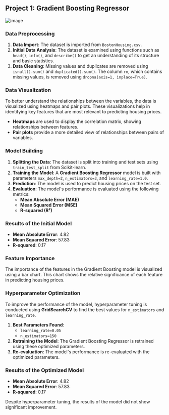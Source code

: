 ## Project 1: Gradient Boosting Regressor
![image]([https://github.com/user-attachments/assets/e9745e5d-36e3-413d-bdb1-1e23ddb3bbc1](https://www.google.com/url?sa=i&url=https%3A%2F%2Fanupkrsingh.medium.com%2Fgradient-boosting-regression-example-in-python-abcd36126614&psig=AOvVaw0YXuqdWVtdzRGDZSXmzmLO&ust=1727637423840000&source=images&cd=vfe&opi=89978449&ved=0CBQQjRxqFwoTCMi7wI2t5ogDFQAAAAAdAAAAABAE))


### Data Preprocessing

1. **Data Import**: The dataset is imported from `BostonHousing.csv`.
2. **Initial Data Analysis**: The dataset is examined using functions such as `head()`, `info()`, and `describe()` to get an understanding of its structure and basic statistics.
3. **Data Cleaning**: Missing values and duplicates are removed using `isnull().sum()` and `duplicated().sum()`. The column `rm`, which contains missing values, is removed using `dropna(axis=1, inplace=True)`.

### Data Visualization

To better understand the relationships between the variables, the data is visualized using heatmaps and pair plots. These visualizations help in identifying key features that are most relevant to predicting housing prices.

- **Heatmaps** are used to display the correlation matrix, showing relationships between features.
- **Pair plots** provide a more detailed view of relationships between pairs of variables.

### Model Building

1. **Splitting the Data**: The dataset is split into training and test sets using `train_test_split` from Scikit-learn.
2. **Training the Model**: A **Gradient Boosting Regressor** model is built with parameters `max_depth=2`, `n_estimators=3`, and `learning_rate=1.0`.
3. **Prediction**: The model is used to predict housing prices on the test set.
4. **Evaluation**: The model's performance is evaluated using the following metrics:
   - **Mean Absolute Error (MAE)**
   - **Mean Squared Error (MSE)**
   - **R-squared (R²)**

### Results of the Initial Model

- **Mean Absolute Error**: 4.82
- **Mean Squared Error**: 57.83
- **R-squared**: 0.17

### Feature Importance

The importance of the features in the Gradient Boosting model is visualized using a bar chart. This chart shows the relative significance of each feature in predicting housing prices.

### Hyperparameter Optimization

To improve the performance of the model, hyperparameter tuning is conducted using **GridSearchCV** to find the best values for `n_estimators` and `learning_rate`. 

1. **Best Parameters Found**:
   - `learning_rate=0.05`
   - `n_estimators=150`
2. **Retraining the Model**: The Gradient Boosting Regressor is retrained using these optimized parameters.
3. **Re-evaluation**: The model's performance is re-evaluated with the optimized parameters.

### Results of the Optimized Model

- **Mean Absolute Error**: 4.82
- **Mean Squared Error**: 57.83
- **R-squared**: 0.17

Despite hyperparameter tuning, the results of the model did not show significant improvement.
